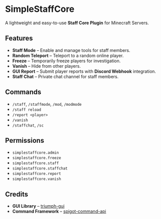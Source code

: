 # SimpleStaffCore
A lightweight and easy-to-use **Staff Core Plugin** for Minecraft Servers.
## Features
- **Staff Mode** – Enable and manage tools for staff members.
- **Random Teleport** – Teleport to a random online player.
- **Freeze** – Temporarily freeze players for investigation.
- **Vanish** – Hide from other players.
- **GUI Report** – Submit player reports with **Discord Webhook** integration.
- **Staff Chat** – Private chat channel for staff members.
## Commands
- `/staff`, `/staffmode`, `/mod`, `/modmode` 
- `/staff reload`
- `/report <player>`
- `/vanish`
- `/staffchat`, `/sc`
## Permissions
- `simplestaffcore.admin`
- `simplestaffcore.freeze`
- `simplestaffcore.staff`
- `simplestaffcore.staffchat`
- `simplestaffcore.report`
- `simplestaffcore.vanish`
## Credits
- **GUI Library** – [triumph-gui](https://github.com/TriumphTeam/triumph-gui)
- **Command Framework** – [spigot-command-api](https://github.com/ashtton/spigot-command-api)